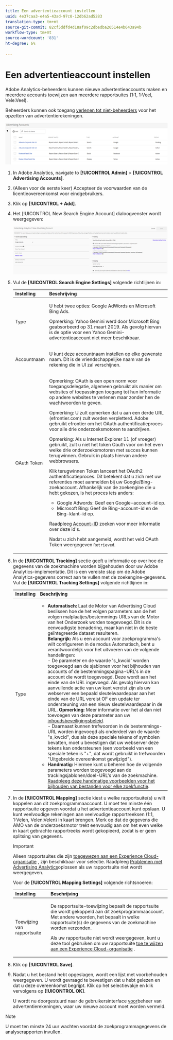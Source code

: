 ```yaml
---
title: Een advertentieaccount instellen
uuid: 4e37caa3-e4a5-43ad-97c0-12db62ad5283
translation-type: tm+mt
source-git-commit: 82cf5ddfd4d18af09c2dbedba20514e4b643a94b
workflow-type: tm+mt
source-wordcount: '831'
ht-degree: 6%

---
```



# Een advertentieaccount instellen

Adobe Analytics-beheerders kunnen nieuwe advertentieaccounts maken en meerdere accounts toewijzen aan meerdere rapportsuites (1:1, 1:Veel, Vele:Veel).

Beheerders kunnen ook toegang [verlenen tot niet-beheerders](/help/integrate/c-advertising-analytics/overview.md#section_FCC58EB635954A32990D4E67B52B4369) voor het opzetten van advertentierekeningen.

![](assets/aa_accounts.png)

1. In Adobe Analytics, navigate to **[!UICONTROL Admin]** > **[!UICONTROL Advertising Accounts]**.
1. (Alleen voor de eerste keer) Accepteer de voorwaarden van de licentieovereenkomst voor eindgebruikers.
1. Klik op **[!UICONTROL + Add]**.
1. Het [!UICONTROL New Search Engine Account] dialoogvenster wordt weergegeven:

   ![](assets/aa_new_se_account.png)

1. Vul de **[!UICONTROL Search Engine Settings]** volgende richtlijnen in:

   <table id="table_B3BE66B7D4C54766B8FFD2C6DCD657AF"> 
    <thead> 
      <tr> 
      <th colname="col1" class="entry"> Instelling </th> 
      <th colname="col2" class="entry"> Beschrijving </th> 
      </tr>
    </thead>
    <tbody> 
      <tr> 
      <td colname="col1"> <p>Type </p> </td> 
      <td colname="col2"> <p>U hebt twee opties: Google AdWords en Microsoft Bing Ads. </p> <p>Opmerking: Yahoo Gemini werd door Microsoft Bing geabsorbeerd op 31 maart 2019. Als gevolg hiervan is de optie voor een Yahoo Gemini-advertentieaccount niet meer beschikbaar.  </p> </td> 
      </tr> 
      <tr> 
      <td colname="col1"> <p>Accountnaam </p> </td> 
      <td colname="col2"> <p>U kunt deze accountnaam instellen op elke gewenste naam. Dit is de vriendschappelijke naam van de rekening die in UI zal verschijnen. </p> </td> 
      </tr> 
      <tr> 
      <td colname="col1"> <p>OAuth Token </p> </td> 
      <td colname="col2"> <p>Opmerking:  OAuth is een open norm voor toegangsdelegatie, algemeen gebruikt als manier om websites of toepassingen toegang tot hun informatie op andere websites te verlenen maar zonder hen de wachtwoorden te geven. </p> <p>Opmerking:  U zult opmerken dat u aan een derde URL (efrontier.com) zult worden verpletterd. Adobe gebruikt efrontier om het OAuth authentificatieproces voor alle drie onderzoeksmotoren te aandrijven. </p> <p>Opmerking:  Als u Internet Explorer 11 (of vroeger) gebruikt, zult u niet het token Oauth voor om het even welke drie onderzoeksmotoren met succes kunnen terugwinnen. Gebruik in plaats hiervan andere webbrowsers. </p> <p>Klik<span class="uicontrol"> terugwinnen Token</span> lanceert het OAuth2 authentificatieproces. Dit betekent dat u zich met uw referenties moet aanmelden bij uw Google/Bing-zoekaccount. Afhankelijk van de zoekengine die u hebt gekozen, is het proces iets anders: </p>
      <ul id="ul_FC9B5612F6554495B04C357CB0AB72EB"> 
       <li id="li_CD54231BFF134F83B3B5B14B34A0E1D2">Google Adwords: Geef een Google-account-id op. </li> 
       <li id="li_89B9D54BAA914E5DB2959B193489582E">Microsoft Bing: Geef de Bing-account-id en de Bing-klant-id op. </li> 
       </ul> <p>Raadpleeg <a href="/help/integrate/c-advertising-analytics/c-adanalytics-workflow/aa-locate-account-id.md"  > Account-ID</a> zoeken voor meer informatie over deze id's. </p> <p>Nadat u zich hebt aangemeld, wordt het veld OAuth Token weergegeven <code>Retrieved</code>. </p> </td> 
      </tr> 
    </tbody> 
    </table>

1. In de **[!UICONTROL Tracking]** sectie geeft u informatie op over hoe de gegevens van de zoekmachine worden bijgehouden door uw Adobe Analytics-implementatie. Dit is een vereiste stap om de Adobe Analytics-gegevens correct aan te vullen met de zoekengine-gegevens.
Vul de **[!UICONTROL Tracking Settings]** volgende richtlijnen in:

   | Instelling | Beschrijving |
   |--- |--- |
   | Type | <ul><li>**Automatisch:** Laat de Motor van Advertising Cloud beslissen hoe de het volgen parameters aan de het volgen malplaatjes/bestemmings URLs van de Motor van het Onderzoek worden toegevoegd. Dit is de eenvoudigste benadering, maar kan niet in de beste geïntegreerde dataset resulteren.<br>**Belangrijk:** Als u een account voor zoekprogramma&#39;s wilt configureren in de modus Automatisch, bent u verantwoordelijk voor het uitvoeren van de volgende handelingen:<br>- De parameter en de waarde &#39;s_kwcid&#39; worden toegevoegd aan de sjablonen voor het bijhouden van accounts of de bestemmingspagina-URL&#39;s in de account die wordt toegevoegd. Deze wordt aan het einde van de URL ingevoegd. Als gevolg hiervan kan aanvullende actie van uw kant vereist zijn als uw webserver een bepaald sleutelwaardepaar aan het einde van de URL vereist OF een update ter ondersteuning van een nieuw sleutelwaardepaar in de URL. **Opmerking:** Meer informatie over het al dan niet toevoegen van deze parameter aan uw [inhoudsbeveiligingsbeleid](https://docs.adobe.com/content/help/en/id-service/using/reference/csp.html).<br>- Daarnaast kunnen trefwoorden in de bestemmings-URL worden ingevoegd als onderdeel van de waarde &quot;s_kwcid&quot;, dus als deze speciale tekens of symbolen bevatten, moet u bevestigen dat uw webserver deze tekens kan ondersteunen (een voorbeeld van een speciale teken is &quot;+&quot;, dat wordt gebruikt in trefwoorden &quot;Uitgebreide overeenkomst gewijzigd&quot;).</li><li>**Handmatig:** Hiermee kunt u beheren hoe de volgende parameters worden toegevoegd aan de trackingsjablonen/doel-URL&#39;s van de zoekmachine. [Raadpleeg deze handmatige voorbeelden voor het bijhouden van bestanden voor elke zoekfunctie](/help/integrate/c-advertising-analytics/c-adanalytics-workflow/aa-manual-vs-automatic-tracking.md).</li></ul> |

1. In de **[!UICONTROL Mapping]** sectie kiest u welke rapportsuite(s) u wilt koppelen aan dit zoekprogrammaaccount. U moet ten minste één rapportsuite opgeven voordat u het advertentieaccount kunt opslaan. U kunt veelvoudige rekeningen aan veelvoudige rapportreeksen (1:1, 1:Velen, Velen:Velen) in kaart brengen. Merk op dat de gegevens die AMO van de onderzoeksmotor trekt eenvoudig aan om het even welke in kaart gebrachte rapportreeks wordt gekopieerd, zodat is er geen splitsing van gegevens.

   >[!IMPORTANT]
   >
   >Alleen rapportsuites die zijn [toegewezen aan een Experience Cloud-organisatie](https://docs.adobe.com/content/help/nl-NL/core-services/interface/about-core-services/report-suite-mapping.html) , zijn beschikbaar voor selectie. Raadpleeg [Problemen met Advertising Analytics](/help/integrate/c-advertising-analytics/c-adanalytics-workflow/aa-troubleshooting.md)oplossen als uw rapportsuite niet wordt weergegeven.

   Voor de **[!UICONTROL Mapping Settings]** volgende richtsnoeren:

   <table id="table_AF876DC40F97403882C0AA528BD204FF"> 
    <thead> 
      <tr> 
      <th colname="col1" class="entry"> Instelling </th> 
      <th colname="col2" class="entry"> Beschrijving </th> 
      </tr>
    </thead>
    <tbody> 
      <tr> 
      <td colname="col1"> <p>Toewijzing van rapportsuite </p> </td> 
      <td colname="col2"> <p>De rapportsuite-toewijzing bepaalt de rapportsuite die wordt gekoppeld aan dit zoekprogrammaaccount. Met andere woorden, het bepaalt in welke rapportsuite(s) de gegevens van de zoekmachine worden verzonden. </p> <p>Als uw rapportsuite niet wordt weergegeven, kunt u deze tool gebruiken om uw rapportsuite <a href="https://docs.adobe.com/content/help/nl-NL/core-services/interface/about-core-services/report-suite-mapping.html"  > toe te wijzen aan een Experience Cloud-organisatie</a> . </p> </td> 
      </tr> 
    </tbody> 
    </table>

1. Klik op **[!UICONTROL Save]**.
1. Nadat u het bestand hebt opgeslagen, wordt een lijst met voorbehouden weergegeven. U wordt gevraagd te bevestigen dat u hebt gelezen en dat u deze overeenkomst begrijpt. Klik op het selectievakje en klik vervolgens op **[!UICONTROL OK]**.

   U wordt nu doorgestuurd naar de gebruikersinterface [voor](/help/integrate/c-advertising-analytics/c-adanalytics-workflow/aa-manage-ad-accounts.md)beheer van advertentierekeningen, waar uw nieuwe account moet worden vermeld.

>[!NOTE]
>
>U moet ten minste 24 uur wachten voordat de zoekprogrammagegevens de analyserapporten invullen.


